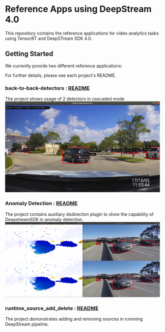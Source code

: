 # Reference Apps using DeepStream 4.0

This repository contains the reference applications for video analytics tasks using TensorRT and DeepSTream SDK 4.0.

## Getting Started ##
We currently provide two different reference applications:

For further details, please see each project's README.

### back-to-back-detectors : [README](back-to-back-detectors/README.md) ###
  The project shows usage of 2 detectors in cascaded mode
  ![sample back to back output](.backtobackdetectors.png)
### Anomaly Detection : [README](anomaly/README.md) ###
  The project contains auxiliary dsdirection plugin to show the capability of DeepstreamSDK in anomaly detection.
  ![sample anomaly output](.opticalflow.png)
### runtime_source_add_delete : [README](runtime_source_add_delete/README.md) ###
  The project demonstrates adding and removing sources in runnning DeepStream pipeline.
